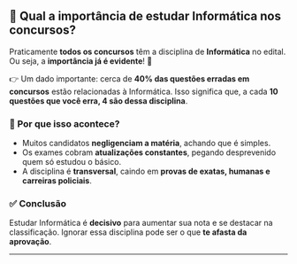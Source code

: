 ## 📌 Qual a importância de estudar Informática nos concursos?

Praticamente **todos os concursos** têm a disciplina de **Informática** no edital.
Ou seja, a **importância já é evidente**! 🚀

👉 Um dado importante: cerca de **40% das questões erradas em concursos** estão relacionadas à Informática.
Isso significa que, a cada **10 questões que você erra, 4 são dessa disciplina**.

### 🎯 Por que isso acontece?

* Muitos candidatos **negligenciam a matéria**, achando que é simples.
* Os exames cobram **atualizações constantes**, pegando desprevenido quem só estudou o básico.
* A disciplina é **transversal**, caindo em **provas de exatas, humanas e carreiras policiais**.

### ✅ Conclusão

Estudar Informática é **decisivo** para aumentar sua nota e se destacar na classificação.
Ignorar essa disciplina pode ser o que **te afasta da aprovação**.

---